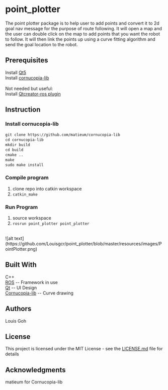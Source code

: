 # point_plotter
The point plotter package is to help user to add points and convert it to 2d goal nav message
for the purpose of route following. It will open a map and the user can double click on the map
to add points that you want the robot to follow. It will then link the points up using a curve
fitting algorithm and send the goal location to the robot.

## Prerequisites
Install [Qt5](https://www.qt.io/download) <br/>
Install [cornucopia-lib](https://github.com/matieum/cornucopia-lib)<br/>
<br/>
Not needed but useful:<br/>
Install [Qtcreator-ros plugin]( https://ros-industrial.github.io/ros_qtc_plugin/_source/How-to-Install-Users.html)<br/>

## Instruction
### Install cornucopia-lib
```
git clone https://github.com/matieum/cornucopia-lib
cd cornucopia-lib
mkdir build
cd build
cmake ..
make
sudo make install
```

### Compile program
1. clone repo into catkin workspace
2. `catkin_make`

### Run Program
1. source workspace
2. `rosrun point_plotter point_plotter`
<br/>
![alt text](https://github.com/Louisgcr/point_plotter/blob/master/resources/images/PointPlotter.png)

## Built With
C++ <br/>
[ROS](http://www.ros.org/) -- Framework in use <br/>
[Qt](https://www.qt.io/) -- UI Design <br/>
[Cornucopia-lib](https://github.com/matieum/cornucopia-lib) -- Curve drawing <br/>

## Authors
Louis Goh

## License
This project is licensed under the MIT License - see the [LICENSE.md](https://github.com/Louisgcr/point_plotter/blob/master/LICENSE) file for details

## Acknowledgments
matieum for Cornucopia-lib
